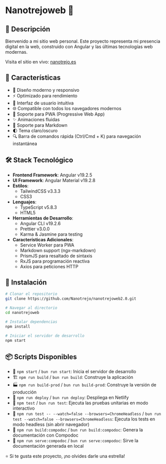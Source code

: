# Nanotrejoweb 🌟

## 📝 Descripción

Bienvenido a mi sitio web personal. Este proyecto representa mi presencia digital en la web, construido con Angular y las últimas tecnologías web modernas.

Visita el sitio en vivo: [nanotrejo.es](https://nanotrejo.es)

## 🚀 Características

- 🎨 Diseño moderno y responsivo
- ⚡ Optimizado para rendimiento
- 💫 Interfaz de usuario intuitiva
- 🌐 Compatible con todos los navegadores modernos
- 📱 Soporte para PWA (Progressive Web App)
- ✨ Animaciones fluidas
- 📝 Soporte para Markdown
- 🌓 Tema claro/oscuro
- 🔍 Barra de comandos rápida (Ctrl/Cmd + K) para navegación instantánea

## 🛠️ Stack Tecnológico

- **Frontend Framework**: Angular v19.2.5
- **UI Framework**: Angular Material v19.2.8
- **Estilos**:
  - TailwindCSS v3.3.3
  - CSS3
- **Lenguajes**:
  - TypeScript v5.8.3
  - HTML5
- **Herramientas de Desarrollo**:
  - Angular CLI v19.2.6
  - Prettier v3.0.0
  - Karma & Jasmine para testing
- **Características Adicionales**:
  - Service Worker para PWA
  - Markdown support (ngx-markdown)
  - PrismJS para resaltado de sintaxis
  - RxJS para programación reactiva
  - Axios para peticiones HTTP

## 🎯 Instalación

```bash
# Clonar el repositorio
git clone https://github.com/Nanotrejo/nanotrejoweb2.0.git

# Navegar al directorio
cd nanotrejoweb

# Instalar dependencias
npm install

# Iniciar el servidor de desarrollo
npm start
```


## 📦 Scripts Disponibles

- 🚀 `npm start` / `bun run start`: Inicia el servidor de desarrollo
- 🏗️ `npm run build` / `bun run build`: Construye la aplicación
- 🏭 `npm run build-prod` / `bun run build-prod`: Construye la versión de producción
- 🚢 `npm run deploy` / `bun run deploy`: Despliega en Netlify
- 🧪 `npm test` / `bun run test`: Ejecuta las pruebas unitarias en modo interactivo
- 🧪 `npm run test -- --watch=false --browsers=ChromeHeadless` / `bun run test --watch=false --browsers=ChromeHeadless`: Ejecuta los tests en modo headless (sin abrir navegador)
- 📖 `npm run build:compodoc` / `bun run build:compodoc`: Genera la documentación con Compodoc
- 📖 `npm run serve:compodoc` / `bun run serve:compodoc`: Sirve la documentación generada en local

⭐️ Si te gusta este proyecto, ¡no olvides darle una estrella!
